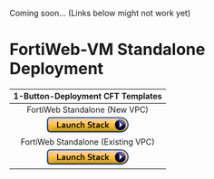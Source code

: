 Coming soon... (Links below might not work yet)

# FortiWeb-VM Standalone Deployment

|1-Button-Deployment CFT Templates|
|:-:|
|FortiWeb Standalone (New VPC)|
|[![Deploy to AWS](https://github.com/40net-cloud/fortinet-aws-solutions/blob/master/FortiGate/Active-Passive-Multi-Zone/images/aws_cft_image.png)](https://console.aws.amazon.com/cloudformation/home#/stacks/create/review?templateURL=https://ftnt-cfts.s3.amazonaws.com/fwb/fwb_standalone_newvpc.yaml&stackName=FortiWeb-Standalone-New-VPC)|
|FortiWeb Standalone (Existing VPC)|
|[![Deploy to AWS](https://github.com/40net-cloud/fortinet-aws-solutions/blob/master/FortiGate/Active-Passive-Multi-Zone/images/aws_cft_image.png)](https://console.aws.amazon.com/cloudformation/home#/stacks/create/review?templateURL=https://ftnt-cfts.s3.amazonaws.com/fwb/fwb_standalone_existingvpc.yaml&stackName=FortiWeb-Standalone-Existing-VPC)|
